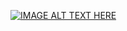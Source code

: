 
[![IMAGE ALT TEXT HERE](https://img.youtube.com/vi/7QCFf3crAx0/0.jpg)](https://www.youtube.com/watch?v=7QCFf3crAx0)
